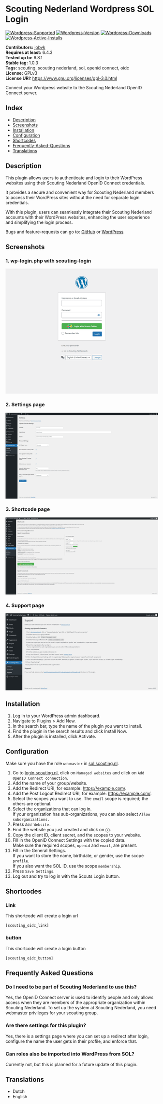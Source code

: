 # Scouting Nederland Wordpress SOL Login
[![Wordpress-Supported](https://img.shields.io/wordpress/v/scouting-openid-connect.svg)](https://wordpress.org/plugins/scouting-openid-connect/)
[![Wordpress-Version](https://img.shields.io/wordpress/plugin/v/scouting-openid-connect.svg)](https://wordpress.org/plugins/scouting-openid-connect/)
[![Wordpress-Downloads](https://img.shields.io/wordpress/plugin/dt/scouting-openid-connect.svg)](https://wordpress.org/plugins/scouting-openid-connect/)
[![Wordpress-Active-Installs](https://img.shields.io/wordpress/plugin/installs/scouting-openid-connect.svg)](https://wordpress.org/plugins/scouting-openid-connect/)

**Contributors:** [jobvk](https://github.com/jobvk) \
**Requires at least:** 6.4.3 \
**Tested up to:** 6.8.1 \
**Stable tag:** 1.0.3 \
**Tags:** scouting, scouting nederland, sol, openid connect, oidc \
**License:** GPLv3 \
**License URI:** https://www.gnu.org/licenses/gpl-3.0.html

Connect your Wordpress website to the Scouting Nederland OpenID Connect server.

## Index

* [Description](#description)
* [Screenshots](#screenshots)
* [Installation](#installation)
* [Configuration](#configuration)
* [Shortcodes](#shortcodes)
* [Frequently-Asked-Questions](#frequently-asked-questions)
* [Translations](#translations)

## Description

This plugin allows users to authenticate and login to their WordPress websites using their Scouting Nederland OpenID Connect credentials.

It provides a secure and convenient way for Scouting Nederland members to access their WordPress sites without the need for separate login credentials.

With this plugin, users can seamlessly integrate their Scouting Nederland accounts with their WordPress websites, enhancing the user experience and simplifying the login process.

Bugs and feature-requests can go to: [GitHub](https://github.com/Scouting-nl/scouting-openid-connect/issues) or [WordPress](https://wordpress.org/support/plugin/scouting-openid-connect)

## Screenshots

### 1. wp-login.php with scouting-login

![wp-login.php with scouting-login](assets/screenshot-1.png)

### 2. Settings page

![settings page](assets/screenshot-2.png)

### 3. Shortcode page

![support page](assets/screenshot-3.png)

### 4. Support page

![support page](assets/screenshot-4.png)

## Installation

1. Log in to your WordPress admin dashboard.
2. Navigate to Plugins > Add New.
3. In the search bar, type the name of the plugin you want to install.
4. Find the plugin in the search results and click Install Now.
5. After the plugin is installed, click Activate.

## Configuration

Make sure you have the role `webmaster` in [sol.scouting.nl](https://sol.scouting.nl).

1. Go to [login.scouting.nl](https://login.scouting.nl), click on `Managed websites` and click on `Add OpenID Connect connection`.
2. Add the name of your group/website.
3. Add the Redirect URI, for example: https://example.com/.
4. Add the Post Logout Redirect URI, for example: https://example.com/.
5. Select the scopes you want to use. The `email` scope is required; the others are optional.
6. Select the organizations that can log in. \
    If your organization has sub-organizations, you can also select `Allow suborganizations.`
7. Press `Add Website.`
8. Find the website you just created and click on ⓘ.
9. Copy the client ID, client secret, and the scopes to your website.
10. Fill in the OpenID Connect Settings with the copied data. \
    Make sure the required scopes, `openid` and `email`, are present.
11. Fill in the General Settings. \
    If you want to store the name, birthdate, or gender, use the scope `profile`. \
    If you also want the SOL ID, use the scope `membership`.
12. Press `Save Settings`.
13. Log out and try to log in with the Scouts Login button.

## Shortcodes

### Link
This shortcode will create a login url

`[scouting_oidc_link]`

### button
This shortcode will create a login button

`[scouting_oidc_button]`

## Frequently Asked Questions

### Do I need to be part of Scouting Nederland to use this?

Yes, the OpenID Connect server is used to identify people and only allows access when they are members of the appropriate organization within Scouting Nederland. To set up the system at Scouting Nederland, you need webmaster privileges for your scouting group.

### Are there settings for this plugin?

Yes, there is a settings page where you can set up a redirect after login, configure the name the user gets in their profile, and enforce that.

### Can roles also be imported into WordPress from SOL?

Currently not, but this is planned for a future update of this plugin.

## Translations

* Dutch
* English
